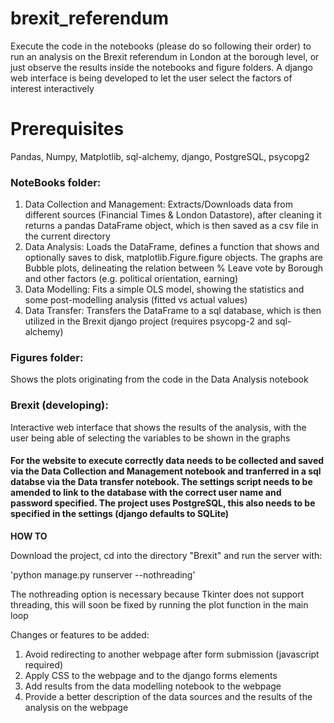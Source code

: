 # brexit_referendum
Execute the code in the notebooks (please do so following their order) to run an analysis on the Brexit referendum in London at the borough level, or just observe the results inside the notebooks and figure folders. A django web interface is being developed to let the user select the factors of interest interactively  

# Prerequisites  

Pandas, Numpy, Matplotlib, sql-alchemy, django, PostgreSQL, psycopg2

### NoteBooks folder:

1. Data Collection and Management: Extracts/Downloads data from different sources (Financial Times & London Datastore), after cleaning it returns a pandas DataFrame object, which is then saved as a csv file in the current directory
2. Data Analysis: Loads the DataFrame, defines a function that shows and optionally saves to disk, matplotlib.Figure.figure objects. The graphs are Bubble plots, delineating the relation between % Leave vote by Borough and other factors (e.g. political orientation, earning)
3. Data Modelling: Fits a simple OLS model, showing the statistics and some post-modelling analysis (fitted vs actual values)
4. Data Transfer: Transfers the DataFrame to a sql database, which is then utilized in the Brexit django project (requires psycopg-2 and sql-alchemy)

### Figures folder:

Shows the plots originating from the code in the Data Analysis notebook

### Brexit (developing):

Interactive web interface that shows the results of the analysis, with the user being able of selecting the variables to be shown in the graphs  

#### For the website to execute correctly data needs to be collected and saved via the Data Collection and Management notebook and tranferred in a sql databse via the Data transfer notebook. The settings script needs to be amended to link to the database with the correct user name and password specified. The project uses PostgreSQL, this also needs to be specified in the settings (django defaults to SQLite)

**HOW TO**

Download the project, cd into the directory "Brexit" and run the server with:  

'python manage.py runserver --nothreading'  

The nothreading option is necessary because Tkinter does not support threading, this will soon be fixed by running the plot function in the main loop

Changes or features to be added:  

1. Avoid redirecting to another webpage after form submission (javascript required)
2. Apply CSS to the webpage and to the django forms elements
3. Add results from the data modelling notebook to the webpage
4. Provide a better description of the data sources and the results of the analysis on the webpage
